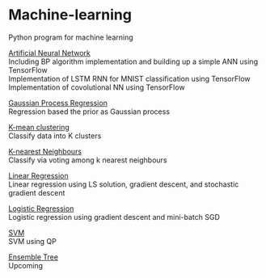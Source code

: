 # Machine-learning
Python program for machine learning

[Artificial Neural Network](https://github.com/chaofw/Machine-learning/tree/master/ANN)  
Including BP algorithm implementation and building up a simple ANN using TensorFlow  
Implementation of LSTM RNN for MNIST classification using TensorFlow  
Implementation of covolutional NN using TensorFlow

[Gaussian Process Regression](https://github.com/chaofw/Machine-learning/tree/master/GP)  
Regression based the prior as Gaussian process  

[K-mean clustering](https://github.com/chaofw/Machine-learning/tree/master/K-mean-clustering)  
Classify data into K clusters

[K-nearest Neighbours](https://github.com/chaofw/Machine-learning/tree/master/KNN)  
Classify via voting among k nearest neighbours

[Linear Regression](https://github.com/chaofw/Machine-learning/tree/master/Linear_regression)  
Linear regression using LS solution, gradient descent, and stochastic gradient descent

[Logistic Regression](https://github.com/chaofw/Machine-learning/tree/master/Logistic_regression)  
Logistic regression using gradient descent and mini-batch SGD

[SVM](https://github.com/chaofw/Machine-learning/tree/master/SVM)  
SVM using QP

[Ensemble Tree](https://github.com/chaofw/Machine-learning/tree/master/ensemble_tree)  
Upcoming


